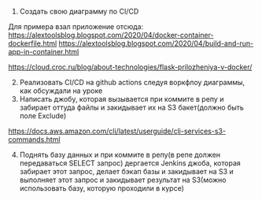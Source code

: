 1. Создать свою диаграмму по CI/CD

Для примера взал приложение отсюда:
https://alextoolsblog.blogspot.com/2020/04/docker-container-dockerfile.html
https://alextoolsblog.blogspot.com/2020/04/build-and-run-app-in-container.html

https://cloud.croc.ru/blog/about-technologies/flask-prilozheniya-v-docker/


2. Реализовать CI/CD на github actions следуя воркфлоу диаграммы, как обсуждали на уроке
3. Написать джобу, которая вызывается при коммите в репу и забирает оттуда файлы и закидывает их на S3 бакет(должно быть поле Exclude)

https://docs.aws.amazon.com/cli/latest/userguide/cli-services-s3-commands.html


4. Поднять базу данных и при коммите в репу(в репе должен передаваться SELECT запрос) дергается Jenkins джоба, которая забирает этот запрос, делает бэкап базы и закидывает на S3 и выполняет этот запрос и закидывает результат на S3(можно использовать базу, которую проходили в курсе)

